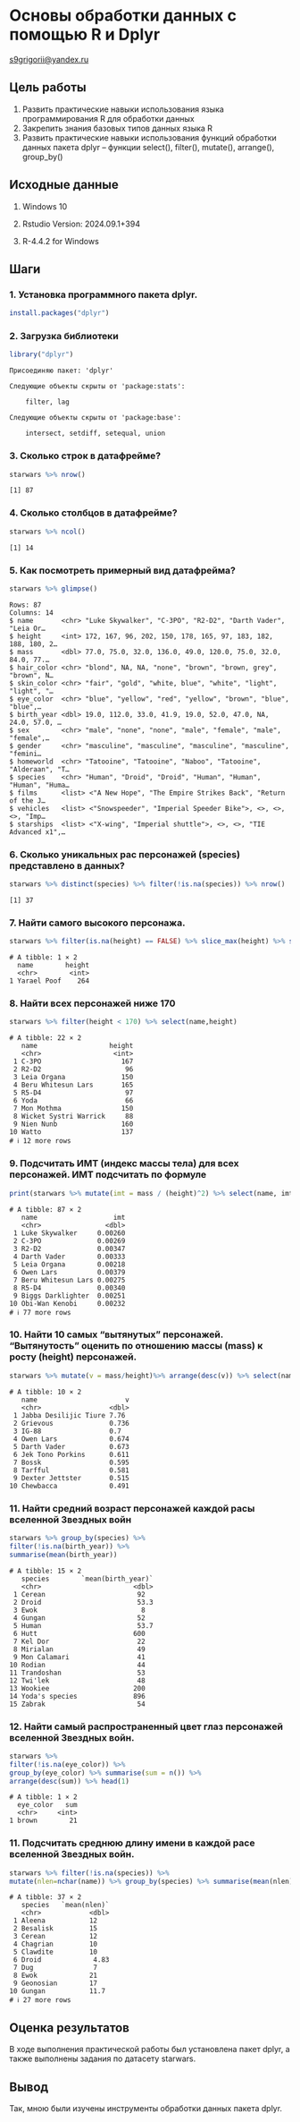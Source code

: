 # Основы обработки данных с помощью R и Dplyr

s9grigorii@yandex.ru

## Цель работы

1.  Развить практические навыки использования языка программирования R
    для обработки данных
2.  Закрепить знания базовых типов данных языка R
3.  Развить практические навыки использования функций обработки данных
    пакета dplyr – функции select(), filter(), mutate(), arrange(),
    group_by()

## Исходные данные

1.  Windows 10

2.  Rstudio Version: 2024.09.1+394

3.  R-4.4.2 for Windows

## Шаги

### 1. Установка программного пакета dplyr.

``` r
install.packages("dplyr")
```

### 2. Загрузка библиотеки

``` r
library("dplyr")
```


    Присоединяю пакет: 'dplyr'

    Следующие объекты скрыты от 'package:stats':

        filter, lag

    Следующие объекты скрыты от 'package:base':

        intersect, setdiff, setequal, union

### 3. Сколько строк в датафрейме?

``` r
starwars %>% nrow()
```

    [1] 87

### 4. Сколько столбцов в датафрейме?

``` r
starwars %>% ncol()
```

    [1] 14

### 5. Как посмотреть примерный вид датафрейма?

``` r
starwars %>% glimpse()
```

    Rows: 87
    Columns: 14
    $ name       <chr> "Luke Skywalker", "C-3PO", "R2-D2", "Darth Vader", "Leia Or…
    $ height     <int> 172, 167, 96, 202, 150, 178, 165, 97, 183, 182, 188, 180, 2…
    $ mass       <dbl> 77.0, 75.0, 32.0, 136.0, 49.0, 120.0, 75.0, 32.0, 84.0, 77.…
    $ hair_color <chr> "blond", NA, NA, "none", "brown", "brown, grey", "brown", N…
    $ skin_color <chr> "fair", "gold", "white, blue", "white", "light", "light", "…
    $ eye_color  <chr> "blue", "yellow", "red", "yellow", "brown", "blue", "blue",…
    $ birth_year <dbl> 19.0, 112.0, 33.0, 41.9, 19.0, 52.0, 47.0, NA, 24.0, 57.0, …
    $ sex        <chr> "male", "none", "none", "male", "female", "male", "female",…
    $ gender     <chr> "masculine", "masculine", "masculine", "masculine", "femini…
    $ homeworld  <chr> "Tatooine", "Tatooine", "Naboo", "Tatooine", "Alderaan", "T…
    $ species    <chr> "Human", "Droid", "Droid", "Human", "Human", "Human", "Huma…
    $ films      <list> <"A New Hope", "The Empire Strikes Back", "Return of the J…
    $ vehicles   <list> <"Snowspeeder", "Imperial Speeder Bike">, <>, <>, <>, "Imp…
    $ starships  <list> <"X-wing", "Imperial shuttle">, <>, <>, "TIE Advanced x1",…

### 6. Сколько уникальных рас персонажей (species) представлено в данных?

``` r
starwars %>% distinct(species) %>% filter(!is.na(species)) %>% nrow()
```

    [1] 37

### 7. Найти самого высокого персонажа.

``` r
starwars %>% filter(is.na(height) == FALSE) %>% slice_max(height) %>% select(name,height)
```

    # A tibble: 1 × 2
      name        height
      <chr>        <int>
    1 Yarael Poof    264

### 8. Найти всех персонажей ниже 170

``` r
starwars %>% filter(height < 170) %>% select(name,height)
```

    # A tibble: 22 × 2
       name                  height
       <chr>                  <int>
     1 C-3PO                    167
     2 R2-D2                     96
     3 Leia Organa              150
     4 Beru Whitesun Lars       165
     5 R5-D4                     97
     6 Yoda                      66
     7 Mon Mothma               150
     8 Wicket Systri Warrick     88
     9 Nien Nunb                160
    10 Watto                    137
    # ℹ 12 more rows

### 9. Подсчитать ИМТ (индекс массы тела) для всех персонажей. ИМТ подсчитать по формуле


``` r
print(starwars %>% mutate(imt = mass / (height)^2) %>% select(name, imt))
```

    # A tibble: 87 × 2
       name                   imt
       <chr>                <dbl>
     1 Luke Skywalker     0.00260
     2 C-3PO              0.00269
     3 R2-D2              0.00347
     4 Darth Vader        0.00333
     5 Leia Organa        0.00218
     6 Owen Lars          0.00379
     7 Beru Whitesun Lars 0.00275
     8 R5-D4              0.00340
     9 Biggs Darklighter  0.00251
    10 Obi-Wan Kenobi     0.00232
    # ℹ 77 more rows

### 10. Найти 10 самых “вытянутых” персонажей. “Вытянутость” оценить по отношению массы (mass) к росту (height) персонажей.

``` r
starwars %>% mutate(v = mass/height)%>% arrange(desc(v)) %>% select(name,v) %>% head(n=10)
```

    # A tibble: 10 × 2
       name                      v
       <chr>                 <dbl>
     1 Jabba Desilijic Tiure 7.76 
     2 Grievous              0.736
     3 IG-88                 0.7  
     4 Owen Lars             0.674
     5 Darth Vader           0.673
     6 Jek Tono Porkins      0.611
     7 Bossk                 0.595
     8 Tarfful               0.581
     9 Dexter Jettster       0.515
    10 Chewbacca             0.491

### 11. Найти средний возраст персонажей каждой расы вселенной Звездных войн

``` r
starwars %>% group_by(species) %>% 
filter(!is.na(birth_year)) %>% 
summarise(mean(birth_year))
```

    # A tibble: 15 × 2
       species        `mean(birth_year)`
       <chr>                       <dbl>
     1 Cerean                       92  
     2 Droid                        53.3
     3 Ewok                          8  
     4 Gungan                       52  
     5 Human                        53.7
     6 Hutt                        600  
     7 Kel Dor                      22  
     8 Mirialan                     49  
     9 Mon Calamari                 41  
    10 Rodian                       44  
    11 Trandoshan                   53  
    12 Twi'lek                      48  
    13 Wookiee                     200  
    14 Yoda's species              896  
    15 Zabrak                       54  

### 12. Найти самый распространенный цвет глаз персонажей вселенной Звездных войн.

``` r
starwars %>% 
filter(!is.na(eye_color)) %>%  
group_by(eye_color) %>% summarise(sum = n()) %>%
arrange(desc(sum)) %>% head(1)
```

    # A tibble: 1 × 2
      eye_color   sum
      <chr>     <int>
    1 brown        21

### 11. Подсчитать среднюю длину имени в каждой расе вселенной Звездных войн.

``` r
starwars %>% filter(!is.na(species)) %>%
mutate(nlen=nchar(name)) %>% group_by(species) %>% summarise(mean(nlen))
```

    # A tibble: 37 × 2
       species   `mean(nlen)`
       <chr>            <dbl>
     1 Aleena           12   
     2 Besalisk         15   
     3 Cerean           12   
     4 Chagrian         10   
     5 Clawdite         10   
     6 Droid             4.83
     7 Dug               7   
     8 Ewok             21   
     9 Geonosian        17   
    10 Gungan           11.7 
    # ℹ 27 more rows

## Оценка результатов

В ходе выполнения практической работы был установлена пакет dplyr, а также выполнены задания по датасету starwars.

## Вывод

Так, мною были изучены инструменты обработки данных пакета dplyr.
